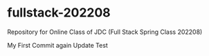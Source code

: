 # fullstack-202208
Repository for Online Class of JDC (Full  Stack Spring Class 202208)

My First Commit again
Update Test
